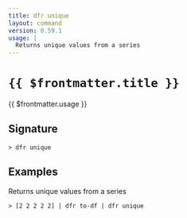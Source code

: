 ```yaml
---
title: dfr unique
layout: command
version: 0.59.1
usage: |
  Returns unique values from a series
---
```


# `{{ $frontmatter.title }}`

<div style='white-space: pre-wrap;'>{{ $frontmatter.usage }}</div>

## Signature

`> dfr unique `

## Examples

Returns unique values from a series

```shell
> [2 2 2 2 2] | dfr to-df | dfr unique
```
